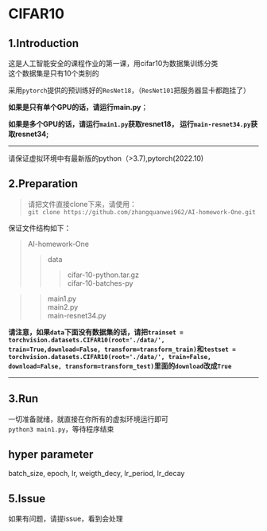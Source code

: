 # CIFAR10

## 1.Introduction

这是人工智能安全的课程作业的第一课，用cifar10为数据集训练分类  
这个数据集是只有10个类别的  
  
采用`pytorch`提供的预训练好的`ResNet18`，（`ResNet101`把服务器显卡都跑挂了）  

**如果是只有单个GPU的话，请运行main.py**；  
  

**如果是多个GPU的话，请运行`main1.py`获取resnet18， 运行`main-resnet34.py`获取resnet34;**  
  
    
___

请保证虚拟环境中有最新版的python（>3.7),pytorch(2022.10)
  
## 2.Preparation

> 请把文件直接clone下来，请使用：  
> `git clone https://github.com/zhangquanwei962/AI-homework-One.git` 

保证文件结构如下：
> AI-homework-One
>> data  
>>> cifar-10-python.tar.gz  
>>> cifar-10-batches-py  

>> main1.py  
>> main2.py  
>> main-resnet34.py

**请注意，如果`data`下面没有数据集的话，请把`trainset = torchvision.datasets.CIFAR10(root='./data/', train=True,download=False, transform=transform_train)`和`testset = torchvision.datasets.CIFAR10(root='./data/', train=False, download=False, transform=transform_test)`里面的`download`改成`True`**  
  
  ___
## 3.Run
一切准备就绪，就直接在你所有的虚拟环境运行即可  
`python3 main1.py`，等待程序结束
## hyper parameter
batch_size, epoch, lr, weigth_decy, lr_period, lr_decay
## 5.Issue
如果有问题，请提issue，看到会处理

